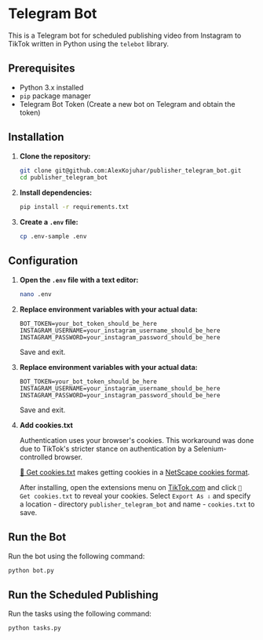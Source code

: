 # Telegram Bot

This is a Telegram bot for scheduled publishing video from Instagram to TikTok written in Python using the `telebot` library.

## Prerequisites

- Python 3.x installed
- `pip` package manager
- Telegram Bot Token (Create a new bot on Telegram and obtain the token)

## Installation

1. **Clone the repository:**

    ```bash
    git clone git@github.com:AlexKojuhar/publisher_telegram_bot.git
    cd publisher_telegram_bot
    ```

2. **Install dependencies:**

    ```bash
    pip install -r requirements.txt
    ```

3. **Create a `.env` file:**

    ```bash
    cp .env-sample .env
    ```

## Configuration

1. **Open the `.env` file with a text editor:**

    ```bash
    nano .env
    ```

2. **Replace environment variables with your actual data:**

    ```env
   BOT_TOKEN=your_bot_token_should_be_here
   INSTAGRAM_USERNAME=your_instagram_username_should_be_here
   INSTAGRAM_PASSWORD=your_instagram_password_should_be_here
    ```

    Save and exit.

2. **Replace environment variables with your actual data:**

    ```env
   BOT_TOKEN=your_bot_token_should_be_here
   INSTAGRAM_USERNAME=your_instagram_username_should_be_here
   INSTAGRAM_PASSWORD=your_instagram_password_should_be_here
    ```

    Save and exit.

3. **Add cookies.txt**

   Authentication uses your browser's cookies. This workaround was done due to TikTok's stricter stance on authentication by a Selenium-controlled browser.

   [🍪 Get cookies.txt](https://github.com/kairi003/Get-cookies.txt-LOCALLY) makes getting cookies in a [NetScape cookies format](http://fileformats.archiveteam.org/wiki/Netscape_cookies.txt).

   After installing, open the extensions menu on [TikTok.com](https://tiktok.com/) and click `🍪 Get cookies.txt` to reveal your cookies. Select `Export As ⇩` and specify a location - directory `publisher_telegram_bot` and name - `cookies.txt` to save.

## Run the Bot

Run the bot using the following command:

```bash
python bot.py
```

## Run the Scheduled Publishing

Run the tasks using the following command:

```bash
python tasks.py
